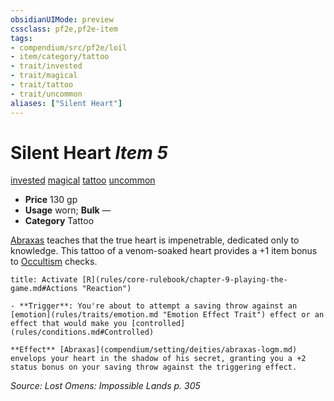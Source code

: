 ```yaml
---
obsidianUIMode: preview
cssclass: pf2e,pf2e-item
tags:
- compendium/src/pf2e/loil
- item/category/tattoo
- trait/invested
- trait/magical
- trait/tattoo
- trait/uncommon
aliases: ["Silent Heart"]
---
```

# Silent Heart *Item 5*  
[invested](rules/traits/invested.md "Invested Item Trait")  [magical](rules/traits/magical.md "Magical Item Trait")  [tattoo](rules/traits/tattoo-lowg.md "Tattoo Item Trait")  [uncommon](rules/traits/uncommon.md "Uncommon Rarity Trait")  

- **Price** 130 gp
- **Usage** worn; **Bulk** —
- **Category** Tattoo

[Abraxas](compendium/setting/deities/abraxas-logm.md) teaches that the true heart is impenetrable, dedicated only to knowledge. This tattoo of a venom-soaked heart provides a +1 item bonus to [Occultism](compendium/skills.md#Occultism) checks.

```ad-embed-ability
title: Activate [R](rules/core-rulebook/chapter-9-playing-the-game.md#Actions "Reaction")

- **Trigger**: You're about to attempt a saving throw against an [emotion](rules/traits/emotion.md "Emotion Effect Trait") effect or an effect that would make you [controlled](rules/conditions.md#Controlled)

**Effect** [Abraxas](compendium/setting/deities/abraxas-logm.md) envelops your heart in the shadow of his secret, granting you a +2 status bonus on your saving throw against the triggering effect.
```

*Source: Lost Omens: Impossible Lands p. 305*